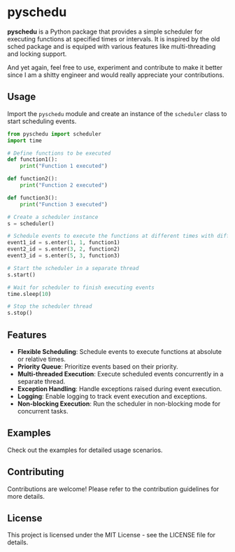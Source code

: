 # pyschedu

**pyschedu** is a Python package that provides a simple scheduler for executing functions at specified times or intervals.
It is inspired by the old sched package and is equiped with various features like multi-threading and locking support.

And yet again, feel free to use, experiment and contribute to make it better since I am a shitty engineer and would really appreciate your contributions.

## Usage

Import the `pyschedu` module and create an instance of the `scheduler` class to start scheduling events.

```python
from pyschedu import scheduler
import time

# Define functions to be executed
def function1():
    print("Function 1 executed")

def function2():
    print("Function 2 executed")

def function3():
    print("Function 3 executed")

# Create a scheduler instance
s = scheduler()

# Schedule events to execute the functions at different times with different priorities
event1_id = s.enter(1, 1, function1)
event2_id = s.enter(3, 2, function2)
event3_id = s.enter(5, 3, function3)

# Start the scheduler in a separate thread
s.start()

# Wait for scheduler to finish executing events
time.sleep(10)

# Stop the scheduler thread
s.stop()
```
## Features
- **Flexible Scheduling**: Schedule events to execute functions at absolute or relative times.
- **Priority Queue**: Prioritize events based on their priority.
- **Multi-threaded Execution**: Execute scheduled events concurrently in a separate thread.
- **Exception Handling**: Handle exceptions raised during event execution.
- **Logging**: Enable logging to track event execution and exceptions.
- **Non-blocking Execution**: Run the scheduler in non-blocking mode for concurrent tasks.

## Examples
Check out the examples for detailed usage scenarios.

## Contributing
Contributions are welcome! Please refer to the contribution guidelines for more details.

## License
This project is licensed under the MIT License - see the LICENSE file for details.
